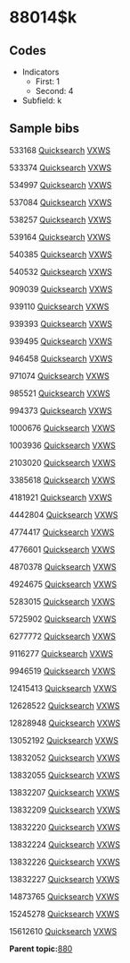 # 88014$k

## Codes

-   Indicators
    -   First: 1
    -   Second: 4
-   Subfield: k

## Sample bibs

533168 [Quicksearch](https://search.library.yale.edu/catalog/533168) [VXWS](http://prodorbis.library.yale.edu:7014/vxws/GetHoldingsService?bibId=533168)

533374 [Quicksearch](https://search.library.yale.edu/catalog/533374) [VXWS](http://prodorbis.library.yale.edu:7014/vxws/GetHoldingsService?bibId=533374)

534997 [Quicksearch](https://search.library.yale.edu/catalog/534997) [VXWS](http://prodorbis.library.yale.edu:7014/vxws/GetHoldingsService?bibId=534997)

537084 [Quicksearch](https://search.library.yale.edu/catalog/537084) [VXWS](http://prodorbis.library.yale.edu:7014/vxws/GetHoldingsService?bibId=537084)

538257 [Quicksearch](https://search.library.yale.edu/catalog/538257) [VXWS](http://prodorbis.library.yale.edu:7014/vxws/GetHoldingsService?bibId=538257)

539164 [Quicksearch](https://search.library.yale.edu/catalog/539164) [VXWS](http://prodorbis.library.yale.edu:7014/vxws/GetHoldingsService?bibId=539164)

540385 [Quicksearch](https://search.library.yale.edu/catalog/540385) [VXWS](http://prodorbis.library.yale.edu:7014/vxws/GetHoldingsService?bibId=540385)

540532 [Quicksearch](https://search.library.yale.edu/catalog/540532) [VXWS](http://prodorbis.library.yale.edu:7014/vxws/GetHoldingsService?bibId=540532)

909039 [Quicksearch](https://search.library.yale.edu/catalog/909039) [VXWS](http://prodorbis.library.yale.edu:7014/vxws/GetHoldingsService?bibId=909039)

939110 [Quicksearch](https://search.library.yale.edu/catalog/939110) [VXWS](http://prodorbis.library.yale.edu:7014/vxws/GetHoldingsService?bibId=939110)

939393 [Quicksearch](https://search.library.yale.edu/catalog/939393) [VXWS](http://prodorbis.library.yale.edu:7014/vxws/GetHoldingsService?bibId=939393)

939495 [Quicksearch](https://search.library.yale.edu/catalog/939495) [VXWS](http://prodorbis.library.yale.edu:7014/vxws/GetHoldingsService?bibId=939495)

946458 [Quicksearch](https://search.library.yale.edu/catalog/946458) [VXWS](http://prodorbis.library.yale.edu:7014/vxws/GetHoldingsService?bibId=946458)

971074 [Quicksearch](https://search.library.yale.edu/catalog/971074) [VXWS](http://prodorbis.library.yale.edu:7014/vxws/GetHoldingsService?bibId=971074)

985521 [Quicksearch](https://search.library.yale.edu/catalog/985521) [VXWS](http://prodorbis.library.yale.edu:7014/vxws/GetHoldingsService?bibId=985521)

994373 [Quicksearch](https://search.library.yale.edu/catalog/994373) [VXWS](http://prodorbis.library.yale.edu:7014/vxws/GetHoldingsService?bibId=994373)

1000676 [Quicksearch](https://search.library.yale.edu/catalog/1000676) [VXWS](http://prodorbis.library.yale.edu:7014/vxws/GetHoldingsService?bibId=1000676)

1003936 [Quicksearch](https://search.library.yale.edu/catalog/1003936) [VXWS](http://prodorbis.library.yale.edu:7014/vxws/GetHoldingsService?bibId=1003936)

2103020 [Quicksearch](https://search.library.yale.edu/catalog/2103020) [VXWS](http://prodorbis.library.yale.edu:7014/vxws/GetHoldingsService?bibId=2103020)

3385618 [Quicksearch](https://search.library.yale.edu/catalog/3385618) [VXWS](http://prodorbis.library.yale.edu:7014/vxws/GetHoldingsService?bibId=3385618)

4181921 [Quicksearch](https://search.library.yale.edu/catalog/4181921) [VXWS](http://prodorbis.library.yale.edu:7014/vxws/GetHoldingsService?bibId=4181921)

4442804 [Quicksearch](https://search.library.yale.edu/catalog/4442804) [VXWS](http://prodorbis.library.yale.edu:7014/vxws/GetHoldingsService?bibId=4442804)

4774417 [Quicksearch](https://search.library.yale.edu/catalog/4774417) [VXWS](http://prodorbis.library.yale.edu:7014/vxws/GetHoldingsService?bibId=4774417)

4776601 [Quicksearch](https://search.library.yale.edu/catalog/4776601) [VXWS](http://prodorbis.library.yale.edu:7014/vxws/GetHoldingsService?bibId=4776601)

4870378 [Quicksearch](https://search.library.yale.edu/catalog/4870378) [VXWS](http://prodorbis.library.yale.edu:7014/vxws/GetHoldingsService?bibId=4870378)

4924675 [Quicksearch](https://search.library.yale.edu/catalog/4924675) [VXWS](http://prodorbis.library.yale.edu:7014/vxws/GetHoldingsService?bibId=4924675)

5283015 [Quicksearch](https://search.library.yale.edu/catalog/5283015) [VXWS](http://prodorbis.library.yale.edu:7014/vxws/GetHoldingsService?bibId=5283015)

5725902 [Quicksearch](https://search.library.yale.edu/catalog/5725902) [VXWS](http://prodorbis.library.yale.edu:7014/vxws/GetHoldingsService?bibId=5725902)

6277772 [Quicksearch](https://search.library.yale.edu/catalog/6277772) [VXWS](http://prodorbis.library.yale.edu:7014/vxws/GetHoldingsService?bibId=6277772)

9116277 [Quicksearch](https://search.library.yale.edu/catalog/9116277) [VXWS](http://prodorbis.library.yale.edu:7014/vxws/GetHoldingsService?bibId=9116277)

9946519 [Quicksearch](https://search.library.yale.edu/catalog/9946519) [VXWS](http://prodorbis.library.yale.edu:7014/vxws/GetHoldingsService?bibId=9946519)

12415413 [Quicksearch](https://search.library.yale.edu/catalog/12415413) [VXWS](http://prodorbis.library.yale.edu:7014/vxws/GetHoldingsService?bibId=12415413)

12628522 [Quicksearch](https://search.library.yale.edu/catalog/12628522) [VXWS](http://prodorbis.library.yale.edu:7014/vxws/GetHoldingsService?bibId=12628522)

12828948 [Quicksearch](https://search.library.yale.edu/catalog/12828948) [VXWS](http://prodorbis.library.yale.edu:7014/vxws/GetHoldingsService?bibId=12828948)

13052192 [Quicksearch](https://search.library.yale.edu/catalog/13052192) [VXWS](http://prodorbis.library.yale.edu:7014/vxws/GetHoldingsService?bibId=13052192)

13832052 [Quicksearch](https://search.library.yale.edu/catalog/13832052) [VXWS](http://prodorbis.library.yale.edu:7014/vxws/GetHoldingsService?bibId=13832052)

13832055 [Quicksearch](https://search.library.yale.edu/catalog/13832055) [VXWS](http://prodorbis.library.yale.edu:7014/vxws/GetHoldingsService?bibId=13832055)

13832207 [Quicksearch](https://search.library.yale.edu/catalog/13832207) [VXWS](http://prodorbis.library.yale.edu:7014/vxws/GetHoldingsService?bibId=13832207)

13832209 [Quicksearch](https://search.library.yale.edu/catalog/13832209) [VXWS](http://prodorbis.library.yale.edu:7014/vxws/GetHoldingsService?bibId=13832209)

13832220 [Quicksearch](https://search.library.yale.edu/catalog/13832220) [VXWS](http://prodorbis.library.yale.edu:7014/vxws/GetHoldingsService?bibId=13832220)

13832224 [Quicksearch](https://search.library.yale.edu/catalog/13832224) [VXWS](http://prodorbis.library.yale.edu:7014/vxws/GetHoldingsService?bibId=13832224)

13832226 [Quicksearch](https://search.library.yale.edu/catalog/13832226) [VXWS](http://prodorbis.library.yale.edu:7014/vxws/GetHoldingsService?bibId=13832226)

13832227 [Quicksearch](https://search.library.yale.edu/catalog/13832227) [VXWS](http://prodorbis.library.yale.edu:7014/vxws/GetHoldingsService?bibId=13832227)

14873765 [Quicksearch](https://search.library.yale.edu/catalog/14873765) [VXWS](http://prodorbis.library.yale.edu:7014/vxws/GetHoldingsService?bibId=14873765)

15245278 [Quicksearch](https://search.library.yale.edu/catalog/15245278) [VXWS](http://prodorbis.library.yale.edu:7014/vxws/GetHoldingsService?bibId=15245278)

15612610 [Quicksearch](https://search.library.yale.edu/catalog/15612610) [VXWS](http://prodorbis.library.yale.edu:7014/vxws/GetHoldingsService?bibId=15612610)

**Parent topic:**[880](../../tags/880/880.md)

